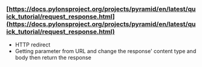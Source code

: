 ### [https://docs.pylonsproject.org/projects/pyramid/en/latest/quick_tutorial/request_response.html](https://docs.pylonsproject.org/projects/pyramid/en/latest/quick_tutorial/request_response.html)

- HTTP redirect
- Getting parameter from URL and change the response' content type and body then return the response
